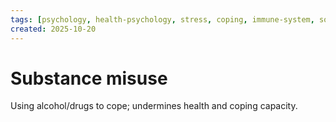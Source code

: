 ```yaml
---
tags: [psychology, health-psychology, stress, coping, immune-system, social-support, personality]
created: 2025-10-20
---
```

# Substance misuse

Using alcohol/drugs to cope; undermines health and coping capacity.

